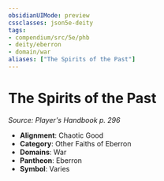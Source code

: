 ```yaml
---
obsidianUIMode: preview
cssclasses: json5e-deity
tags:
- compendium/src/5e/phb
- deity/eberron
- domain/war
aliases: ["The Spirits of the Past"]
---
```

# The Spirits of the Past
*Source: Player's Handbook p. 296* 

- **Alignment**: Chaotic Good
- **Category**: Other Faiths of Eberron
- **Domains**: War
- **Pantheon**: Eberron
- **Symbol**: Varies
